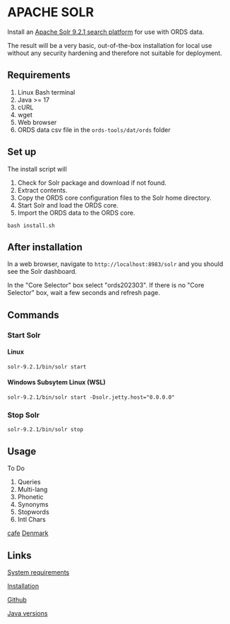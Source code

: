 # APACHE SOLR

Install an [Apache Solr 9.2.1 search platform](https://solr.apache.org/) for use with ORDS data.

The result will be a very basic, out-of-the-box installation for local use without any security hardening and therefore not suitable for deployment.

## Requirements

1. Linux Bash terminal
2. Java >= 17
3. cURL
4. wget
5. Web browser
6. ORDS data csv file in the `ords-tools/dat/ords` folder

## Set up

The install script will

1. Check for Solr package and download if not found.
2. Extract contents.
3. Copy the ORDS core configuration files to the Solr home directory.
4. Start Solr and load the ORDS core.
5. Import the ORDS data to the ORDS core.

`bash install.sh`

## After installation

In a web browser, navigate to `http://localhost:8983/solr` and you should see the Solr dashboard.

In the "Core Selector" box select "ords202303".
If there is no "Core Selector" box, wait a few seconds and refresh page.

## Commands

### Start Solr

#### Linux

`solr-9.2.1/bin/solr start`

#### Windows Subsytem Linux (WSL)

`solr-9.2.1/bin/solr start -Dsolr.jetty.host="0.0.0.0"`

### Stop Solr

`solr-9.2.1/bin/solr stop`

## Usage

To Do

1. Queries
2. Multi-lang
3. Phonetic
4. Synonyms
5. Stopwords
6. Intl Chars

[cafe](http://localhost:8983/solr/#/test_lang/query?q=phonetic_en:cafe&q.op=OR&indent=true&useParams=)
[Denmark](http://localhost:8983/solr/#/test_lang/query?q=phonetic_en:denmark&q.op=OR&indent=true&useParams=)

## Links

[System requirements](https://solr.apache.org/guide/solr/latest/deployment-guide/system-requirements.html)

[Installation](https://solr.apache.org/guide/solr/latest/deployment-guide/installing-solr.html)

[Github](https://github.com/apache/solr)

[Java versions](https://endoflife.date/java)
